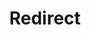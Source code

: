 ﻿---
layout: src/layouts/Redirect.astro
title: Redirect
redirect: https://octopus.com/docs/packaging-applications/create-packages/octopack/index
pubDate:  2023-01-01
navSearch: false
navSitemap: false
navMenu: false
---
